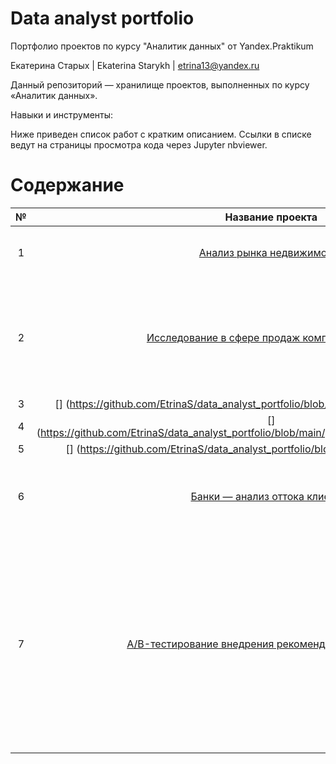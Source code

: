 # Data analyst portfolio
Портфолио проектов по курсу "Аналитик данных" от Yandex.Praktikum

Екатерина Старых | Ekaterina Starykh | etrina13@yandex.ru

Данный репозиторий — хранилище проектов, выполненных по курсу «Аналитик данных».

Навыки и инструменты: 

Ниже приведен список работ с кратким описанием. Ссылки в списке ведут на страницы просмотра кода через Jupyter nbviewer.

# Содержание

| № | Название проекта  | Описание проекта   |
| :---:   | :---: | :---: |
| 1 | [Анализ рынка недвижимости](https://github.com/EtrinaS/data_analyst_portfolio/blob/main/projects/1_flats.ipynb)   | Оценка степени влияния на цену различных параметров объекта недвижимости  |
| 2 | [Исследование в сфере продаж компьютерных игр](https://github.com/EtrinaS/data_analyst_portfolio/blob/main/projects/2_games.ipynb) | Анализ исторических данных о продажах и рейтингах игр с целью формулирования рекомендаций по планированию рекламной кампании игрового онлайн-магазина|
| 3 | [] (https://github.com/EtrinaS/data_analyst_portfolio/blob/main/projects/3_ltv%2Croi.ipynb) | |
| 4 | [] (https://github.com/EtrinaS/data_analyst_portfolio/blob/main/projects/4_resheniy_v_business.ipynb) | |
| 5 | [] (https://github.com/EtrinaS/data_analyst_portfolio/blob/main/projects/5_visual.ipynb) | |
| 6 | [Банки — анализ оттока клиентов](https://github.com/EtrinaS/data_analyst_portfolio/blob/main/projects/6_banki.ipynb) | Анализ клиентов регионального банка и выделение сегментов клиентов, которые склонны уходить из банка|
| 7 | [A/B-тестирование внедрения рекомендательной системы](https://github.com/EtrinaS/data_analyst_portfolio/blob/main/projects/7_AB.ipynb) | Оценка результатов A/B-теста recommender_system_test на основе датасета с действиями пользователей, технического задания и нескольких вспомогательных датасетов (календарь маркетинговых событий на 2020 год, таблица участников тестов, пользователи, зарегистрировавшиеся с 7 по 21 декабря 2020 года) |
